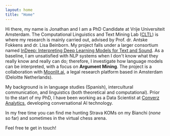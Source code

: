 ```yaml
---
layout: home
title: "Home"
---
```


Hi there, my name is Jonathan and I am a PhD Candidate at Vrije Universiteit Amsterdam. The Computational Linguistics and Text Mining Lab (<a href="www.cltl.nl">CLTL</a>) is where my research is mainly carried out, advised by Prof. dr. Antske Fokkens and dr. Lisa Beinborn. My project falls under a larger consortium named <a href="https://interpretingdl.github.io/">InDeep: Interpreting Deep Learning Models for Text and Sound</a>. As a baseline, I am unsatisfied with NLP systems when I don't know what they really know and really can do; therefore, I investigate how language models can be interpreted, with a focus on <b>Argument Mining</b>. The project is a collaboration with <a href="https://moonlit.ai">Moonlit.ai</a>, a legal research platform based in Amsterdam (Deloitte Netherlands).

My background is in language studies (Spanish), intercultural communication, and linguistics (both theoretical and computational). Prior to the start of my PhD, I have been working as a Data Scientist at <a href="https://www.converz.co">Converz Analytics</a>, developing conversational AI technology. 

In my free time you can find me hunting Strava KOMs on my Bianchi (<i>none</i> so far) and sometimes in the virtual chess arena.

Feel free te get in touch! 
